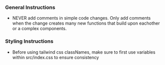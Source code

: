 ### General Instructions

- NEVER add comments in simple code changes. Only add comments when the change creates many new functions that build upon eachother or a complex components.

### Styling Instructions

- Before using tailwind css classNames, make sure to first use variables within src/index.css to ensure consistency
